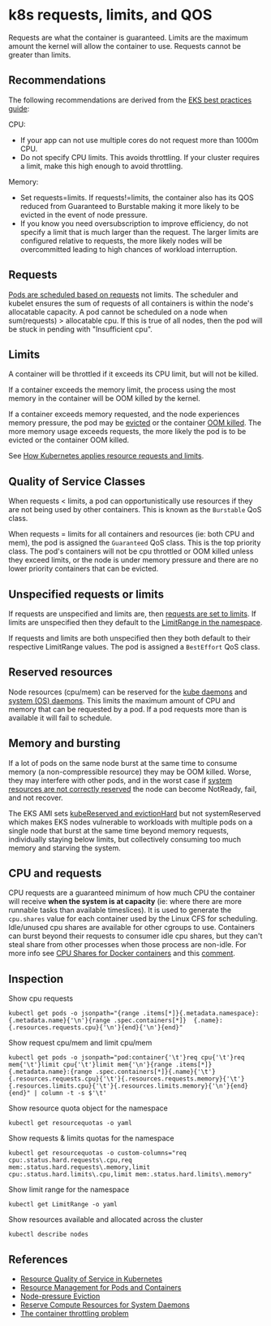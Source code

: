 # k8s requests, limits, and QOS

Requests are what the container is guaranteed. Limits are the maximum amount the kernel will allow the container to use. Requests cannot be greater than limits.

## Recommendations

The following recommendations are derived from the [EKS best practices guide](https://aws.github.io/aws-eks-best-practices/reliability/docs/dataplane/#configure-and-size-resource-requestslimits-for-all-workloads):

CPU:

- If your app can not use multiple cores do not request more than 1000m CPU.
- Do not specify CPU limits. This avoids throttling. If your cluster requires a limit, make this high enough to avoid throttling.

Memory:

- Set requests=limits. If requests!=limits, the container also has its QOS reduced from Guaranteed to Burstable making it more likely to be evicted in the event of node pressure.
- If you know you need oversubscription to improve efficiency, do not specify a limit that is much larger than the request. The larger limits are configured relative to requests, the more likely nodes will be overcommitted leading to high chances of workload interruption.

## Requests

[Pods are scheduled based on requests](https://kubernetes.io/docs/concepts/configuration/manage-resources-containers/#how-pods-with-resource-requests-are-scheduled) not limits. The scheduler and kubelet ensures the sum of requests of all containers is within the node's allocatable capacity. A pod cannot be scheduled on a node when sum(requests) > allocatable cpu. If this is true of all nodes, then the pod will be stuck in pending with "Insufficient cpu".

## Limits

A container will be throttled if it exceeds its CPU limit, but will not be killed.

If a container exceeds the memory limit, the process using the most memory in the container will be OOM killed by the kernel.

If a container exceeds memory requested, and the node experiences memory pressure, the pod may be [evicted](https://kubernetes.io/docs/concepts/scheduling-eviction/node-pressure-eviction/#pod-selection-for-kubelet-eviction) or the container [OOM killed](https://kubernetes.io/docs/concepts/scheduling-eviction/node-pressure-eviction/#node-out-of-memory-behavior). The more memory usage exceeds requests, the more likely the pod is to be evicted or the container OOM killed.

See [How Kubernetes applies resource requests and limits](https://kubernetes.io/docs/concepts/configuration/manage-resources-containers/#how-pods-with-resource-limits-are-run).

## Quality of Service Classes

When requests < limits, a pod can opportunistically use resources if they are not being used by other containers. This is known as the `Burstable` QoS class.

When requests = limits for all containers and resources (ie: both CPU and mem), the pod is assigned the `Guaranteed` QoS class. This is the top priority class. The pod's containers will not be cpu throttled or OOM killed unless they exceed limits, or the node is under memory pressure and there are no lower priority containers that can be evicted.

## Unspecified requests or limits

If requests are unspecified and limits are, then [requests are set to limits](https://kubernetes.io/docs/tasks/administer-cluster/manage-resources/cpu-default-namespace/#what-if-you-specify-a-container-s-limit-but-not-its-request). If limits are unspecified then they default to the [LimitRange in the namespace](https://kubernetes.io/docs/tasks/administer-cluster/manage-resources/cpu-default-namespace/).

If requests and limits are both unspecified then they both default to their respective LimitRange values. The pod is assigned a `BestEffort` QoS class.

## Reserved resources

Node resources (cpu/mem) can be reserved for the [kube daemons](https://kubernetes.io/docs/tasks/administer-cluster/reserve-compute-resources/#kube-reserved) and [system (OS) daemons](https://kubernetes.io/docs/tasks/administer-cluster/reserve-compute-resources/#system-reserved). This limits the maximum amount of CPU and memory that can be requested by a pod. If a pod requests more than is available it will fail to schedule.

## Memory and bursting

If a lot of pods on the same node burst at the same time to consume memory (a non-compressible resource) they may be OOM killed. Worse, they may interfere with other pods, and in the worst case if [system resources are not correctly reserved](https://kubernetes.io/docs/tasks/administer-cluster/reserve-compute-resources/#) the node can become NotReady, fail, and not recover.

The EKS AMI sets [kubeReserved and evictionHard](https://github.com/awslabs/amazon-eks-ami/blob/165d827/files/bootstrap.sh#L466) but not systemReserved which makes EKS nodes vulnerable to workloads with multiple pods on a single node that burst at the same time beyond memory requests, individually staying below limits, but collectively consuming too much memory and starving the system.

## CPU and requests

CPU requests are a guaranteed minimum of how much CPU the container will receive **when the system is at capacity** (ie: where there are more runnable tasks than available timeslices). It is used to generate the `cpu.shares` value for each container used by the Linux CFS for scheduling. Idle/unused cpu shares are available for other cgroups to use. Containers can burst beyond their requests to consumer idle cpu shares, but they can't steal share from other processes when those process are non-idle. For more info see [CPU Shares for Docker containers](https://www.batey.info/cgroup-cpu-shares-for-docker.html) and this [comment](https://www.reddit.com/r/kubernetes/comments/wgztqh/comment/ij422xd/?utm_source=share&utm_medium=web3x&utm_name=web3xcss&utm_term=1&utm_content=share_button).

## Inspection

Show cpu requests

```shell
kubectl get pods -o jsonpath="{range .items[*]}{.metadata.namespace}:{.metadata.name}{'\n'}{range .spec.containers[*]}  {.name}:{.resources.requests.cpu}{'\n'}{end}{'\n'}{end}"
```

Show request cpu/mem and limit cpu/mem

```shell
kubectl get pods -o jsonpath="pod:container{'\t'}req cpu{'\t'}req mem{'\t'}limit cpu{'\t'}limit mem{'\n'}{range .items[*]}{.metadata.name}:{range .spec.containers[*]}{.name}{'\t'}{.resources.requests.cpu}{'\t'}{.resources.requests.memory}{'\t'}{.resources.limits.cpu}{'\t'}{.resources.limits.memory}{'\n'}{end}{end}" | column -t -s $'\t'
```

Show resource quota object for the namespace

```
kubectl get resourcequotas -o yaml
```

Show requests & limits quotas for the namespace

```
kubectl get resourcequotas -o custom-columns="req cpu:.status.hard.requests\.cpu,req mem:.status.hard.requests\.memory,limit cpu:.status.hard.limits\.cpu,limit mem:.status.hard.limits\.memory"
```

Show limit range for the namespace

```
kubectl get LimitRange -o yaml
```

Show resources available and allocated across the cluster

```
kubectl describe nodes
```

## References

- [Resource Quality of Service in Kubernetes](https://github.com/kubernetes/design-proposals-archive/blob/main/node/resource-qos.md)
- [Resource Management for Pods and Containers](https://kubernetes.io/docs/concepts/configuration/manage-resources-containers/)
- [Node-pressure Eviction](https://kubernetes.io/docs/concepts/scheduling-eviction/node-pressure-eviction/)
- [Reserve Compute Resources for System Daemons](https://kubernetes.io/docs/tasks/administer-cluster/reserve-compute-resources/)
- [The container throttling problem](https://danluu.com/cgroup-throttling/)
